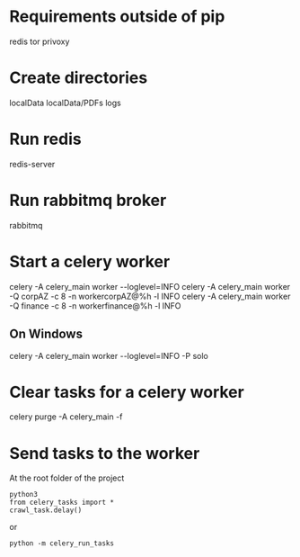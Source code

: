 # Requirements outside of pip
redis
tor
privoxy

# Create directories
localData
localData/PDFs
logs

# Run redis
redis-server

# Run rabbitmq broker
rabbitmq

# Start a celery worker
celery -A celery_main worker --loglevel=INFO
celery -A celery_main worker -Q corpAZ -c 8 -n workercorpAZ@%h -l INFO
celery -A celery_main worker -Q finance -c 8 -n workerfinance@%h -l INFO
## On Windows
celery -A celery_main worker --loglevel=INFO -P solo

# Clear tasks for a celery worker
celery purge -A celery_main -f

# Send tasks to the worker
At the root folder of the project
```
python3
from celery_tasks import *
crawl_task.delay()
```
or
```
python -m celery_run_tasks
```
